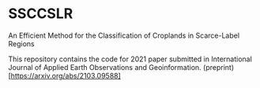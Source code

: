 # SSCCSLR
An Efficient Method for the Classification of Croplands in Scarce-Label Regions

This repository contains the code for 2021 paper submitted in International Journal of Applied Earth Observations and Geoinformation.
(preprint)[https://arxiv.org/abs/2103.09588]
